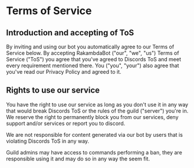 # Terms of Service
## Introduction and accepting of ToS

By inviting and using our bot you automatically agree to our Terms of Service below.
By accepting RakambdaBot ("our", "we", "us") Terms of Service ("ToS") you agree that you've agreed to Discords ToS and meet every requirement mentioned there. You ("you", "your") also agree that you've read our Privacy Policy and agreed to it.

## Rights to use our service
You have the right to use our service as long as you don't use it in any way that would break Discords ToS or the rules of the guild ("server") you're in. We reserve the right to permanently block you from our services, deny support and/or services or report you to discord.

We are not responsible for content generated via our bot by users that is violating Discords ToS in any way.

Guild admins may have access to commands performing a ban, they are responsible using it and may do so in any way the seem fit.
